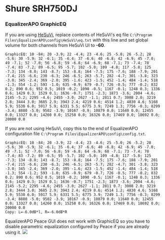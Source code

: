 # Shure SRH750DJ
### EqualizerAPO GraphicEQ
If you are using [HeSuVi](https://sourceforge.net/projects/hesuvi/), replace contents of HeSuVi's eq file `C:\Program Files\EqualizerAPO\config\HeSuVi\eq.txt` with this line and set global volume for both channels from HeSuVi UI to **-60**.
```
GraphicEQ: 10 -84; 20 -3.9; 22 -4.4; 23 -4.6; 25 -5.0; 26 -5.2; 28 -5.6; 30 -5.9; 32 -6.1; 35 -6.4; 37 -6.6; 40 -6.8; 42 -6.9; 45 -7.0; 49 -7.1; 52 -7.0; 56 -6.8; 59 -6.8; 64 -6.9; 68 -7.1; 73 -7.4; 78 -7.4; 83 -7.2; 89 -6.5; 95 -5.7; 102 -5.0; 109 -4.8; 117 -5.8; 125 -7.3; 134 -8.0; 143 -8.7; 153 -8.8; 164 -7.5; 175 -7.6; 188 -7.9; 201 -7.4; 215 -6.6; 230 -6.3; 246 -6.5; 263 -5.7; 282 -4.7; 301 -3.8; 323 -3.0; 345 -2.4; 369 -2.0; 395 -1.6; 423 -1.5; 452 -1.4; 484 -1.4; 518 -1.3; 554 -1.2; 593 -1.0; 635 -0.9; 679 -0.7; 726 -0.5; 777 -0.2; 832 0.2; 890 0.6; 952 0.5; 1019 -0.2; 1090 -0.5; 1167 -0.1; 1248 0.3; 1336 0.6; 1429 0.3; 1529 0.1; 1636 -0.7; 1751 -2.3; 1873 -3.6; 2004 -4.6; 2145 -5.2; 2295 -4.6; 2455 -3.0; 2627 -1.1; 2811 0.7; 3008 2.0; 3219 2.8; 3444 3.0; 3685 2.9; 3943 2.4; 4219 0.6; 4514 1.2; 4830 4.6; 5168 5.9; 5530 6.0; 5917 5.9; 6331 5.5; 6775 3.9; 7249 1.3; 7756 -0.3; 8299 -3.4; 8880 -5.0; 9502 -3.9; 10167 -0.9; 10879 0.0; 11640 0.0; 12455 0.0; 13327 0.0; 14260 0.0; 15258 0.0; 16326 0.0; 17469 0.0; 18692 0.0; 20000 0.0
```
If you are not using HeSuVi, copy this to the end of EqualizerAPO configuration file `C:\Program Files\EqualizerAPO\config\config.txt`.
```
GraphicEQ: 10 -84; 20 -3.9; 22 -4.4; 23 -4.6; 25 -5.0; 26 -5.2; 28 -5.6; 30 -5.9; 32 -6.1; 35 -6.4; 37 -6.6; 40 -6.8; 42 -6.9; 45 -7.0; 49 -7.1; 52 -7.0; 56 -6.8; 59 -6.8; 64 -6.9; 68 -7.1; 73 -7.4; 78 -7.4; 83 -7.2; 89 -6.5; 95 -5.7; 102 -5.0; 109 -4.8; 117 -5.8; 125 -7.3; 134 -8.0; 143 -8.7; 153 -8.8; 164 -7.5; 175 -7.6; 188 -7.9; 201 -7.4; 215 -6.6; 230 -6.3; 246 -6.5; 263 -5.7; 282 -4.7; 301 -3.8; 323 -3.0; 345 -2.4; 369 -2.0; 395 -1.6; 423 -1.5; 452 -1.4; 484 -1.4; 518 -1.3; 554 -1.2; 593 -1.0; 635 -0.9; 679 -0.7; 726 -0.5; 777 -0.2; 832 0.2; 890 0.6; 952 0.5; 1019 -0.2; 1090 -0.5; 1167 -0.1; 1248 0.3; 1336 0.6; 1429 0.3; 1529 0.1; 1636 -0.7; 1751 -2.3; 1873 -3.6; 2004 -4.6; 2145 -5.2; 2295 -4.6; 2455 -3.0; 2627 -1.1; 2811 0.7; 3008 2.0; 3219 2.8; 3444 3.0; 3685 2.9; 3943 2.4; 4219 0.6; 4514 1.2; 4830 4.6; 5168 5.9; 5530 6.0; 5917 5.9; 6331 5.5; 6775 3.9; 7249 1.3; 7756 -0.3; 8299 -3.4; 8880 -5.0; 9502 -3.9; 10167 -0.9; 10879 0.0; 11640 0.0; 12455 0.0; 13327 0.0; 14260 0.0; 15258 0.0; 16326 0.0; 17469 0.0; 18692 0.0; 20000 0.0
Copy: L=-6.0dB*l, R=-6.0dB*R
```
EqualizerAPO Peace GUI does not work with GraphicEQ so you have to disable parametric equalization configured by Peace if you are already using it.
![](https://raw.githubusercontent.com/jaakkopasanen/AutoEq/master/results/Headphone.com/headphoncecom/onear/Shure%20SRH750DJ/Shure%20SRH750DJ.png)
